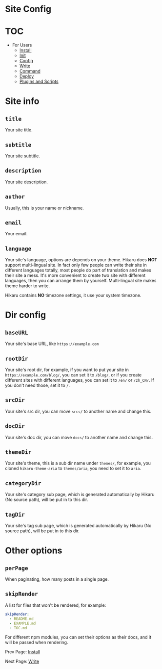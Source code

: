 Site Config
===========

# TOC

- For Users
    - [Install](install.md)
    - [Init](init.md)
    - [Config](config.md)
    - [Write](write.md)
    - [Command](command.md)
    - [Deploy](deploy.md)
    - [Plugins and Scripts](plugins-and-scripts.md)

# Site info

## `title`

Your site title.

## `subtitle`

Your site subtitle.

## `description`

Your site description.

## `author`

Usually, this is your name or nickname.

## `email`

Your email.

## `language`

Your site's language, options are depends on your theme. Hikaru does **NOT** support multi-lingual site. In fact only few people can write their site in different languages totally, most people do part of translation and makes their site a mess. It's more convenient to create two site with different languages, then you can arrange them by yourself. Multi-lingual site makes theme harder to write.

Hikaru contains **NO** timezone settings, it use your system timezone.

# Dir config

## `baseURL`

Your site's base URL, like `https://example.com`

## `rootDir`

Your site's root dir, for example, if you want to put your site in `https://example.com/blog/`, you can set it to `/blog/`, or if you create different sites with different languages, you can set it to `/en/` or `/zh_CN/`. If you don't need those, set it to `/`.

## `srcDir`

Your site's src dir, you can move `srcs/` to another name and change this.

## `docDir`

Your site's doc dir, you can move `docs/` to another name and change this.

## `themeDir`

Your site's theme, this is a sub dir name under `themes/`, for example, you cloned `hikaru-theme-aria` to `themes/aria`, you need to set it to `aria`.

## `categoryDir`

Your site's category sub page, which is generated automatically by Hikaru (No source path), will be put in to this dir.

## `tagDir`

Your site's tag sub page, which is generated automatically by Hikaru (No source path), will be put in to this dir.

# Other options

## `perPage`

When paginating, how many posts in a single page.

## `skipRender`

A list for files that won't be rendered, for example:

```yaml
skipRender:
  - README.md
  - EXAMPLE.md
  - TOC.md
```

For different npm modules, you can set their options as their docs, and it will be passed when rendering.

Prev Page: [Install](install.md)

Next Page: [Write](write.md)
